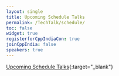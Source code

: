 ```yaml
---
layout: single
title: Upcoming Schedule Talks
permalink: /TechTalk/schedule/
toc: false
widget: true
registerforCppIndiaCon: true
joinCppIndia: false
speakers: true
---
```


<!-- <iframe width="659" height="730" frameborder="0" scrolling="no" src="https://cppindia-my.sharepoint.com/:x:/g/personal/info_cppindia_co_in/EQJepTZlslRBv4yLhCTUA2IBd9Mh84t9lMaMVKAoEoxOsg?e=lTAKNZ}&action=embedview&wdAllowInteractivity=False&Item='Sheet1'!A1%3AC35&wdHideGridlines=True&wdDownloadButton=True&wdInConfigurator=True"></iframe> -->

[Upcoming Schedule Talks](https://cppindia-my.sharepoint.com/:x:/g/personal/info_cppindia_co_in/EQJepTZlslRBv4yLhCTUA2IBd9Mh84t9lMaMVKAoEoxOsg?e=lTAKNZ){:target="_blank"}

<pre>
























</pre>
